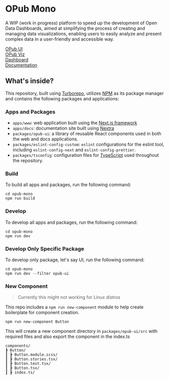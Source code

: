 # OPub Mono

A WIP (work in progress) platform to speed up the development of Open Data Dashboards, aimed at simplifying the process of creating and managing data visualizations, enabling users to easily analyze and present complex data in a user-friendly and accessible way.

[OPub UI](https://main--64004009fa0a900a3197549c.chromatic.com/)<br>
[OPub Viz](https://main--64e5d546d7476f1d5b4cfa47.chromatic.com/?path=/story/components-barchart--default/)<br>
[Dashboard](https://opub-www.vercel.app/dashboard)<br>
[Documentation](https://opub-docs.netlify.app)

## What's inside?

This repository, built using [Turborepo](https://github.com/vercel/turbo), utilizes [NPM](https://www.npmjs.com/) as its package manager and contains the following packages and applications:

### Apps and Packages

- `apps/www`: web application built using the [Next.js framework](https://github.com/vercel/next.js/)
- `apps/docs`: documentation site built using [Nextra](https://github.com/shuding/nextra)
- `packages/opub-ui`: a library of reusable React components used in both the web and docs applications.
- `packages/eslint-config-custom`: `eslint` configurations for the eslint tool, including `eslint-config-next` and `eslint-config-prettier`.
- `packages/tsconfig`: configuration files for [TypeScript](https://github.com/microsoft/TypeScript/) used throughout the repository.

### Build

To build all apps and packages, run the following command:

```
cd opub-mono
npm run build
```

### Develop

To develop all apps and packages, run the following command:

```
cd opub-mono
npm run dev
```

### Develop Only Specific Package

To develop only package, let's say UI, run the following command:

```
cd opub-mono
npm run dev --filter opub-ui
```

### New Component

> Currently this might not working for Linux distros

This repo includes a `npm run new-component` module to help create boilerplate for component creation.

```
npm run new-component Button
```

This will create a new component directory in `packages/opub-ui/src` with required files and also export the component in the index.ts

```
components/
┣ Button/
┃ ┣ Button.module.scss/
┃ ┣ Button.stories.tsx/
┃ ┣ Button.test.tsx/
┃ ┣ Button.tsx/
┃ ┣ index.ts/
```
